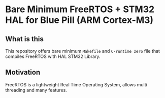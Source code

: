 # Bare Minimum FreeRTOS + STM32 HAL for Blue Pill (ARM Cortex-M3)
## What is this
This repository offers bare minimum `Makefile` and `C-runtime zero` file that compiles FreeRTOS with HAL STM32 Library.

## Motivation
FreeRTOS is a lightweight Real Time Operating System, allows multi threading and many features.
